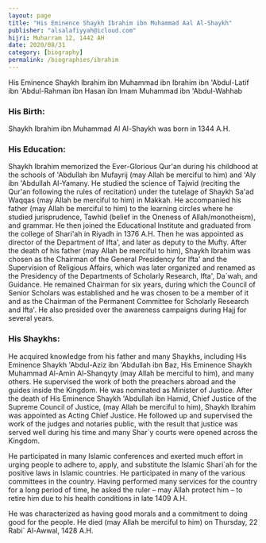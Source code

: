 ```yaml
---
layout: page
title: "His Eminence Shaykh Ibrahim ibn Muhammad Aal Al-Shaykh"
publisher: "alsalafiyyah@icloud.com"
hijri: Muharram 12, 1442 AH
date: 2020/08/31
category: [biography]
permalink: /biographies/ibrahim
---
```


His Eminence Shaykh Ibrahim ibn Muhammad ibn Ibrahim ibn 'Abdul-Latif ibn 'Abdul-Rahman ibn Hasan ibn Imam Muhammad ibn 'Abdul-Wahhab

### His Birth:

Shaykh Ibrahim ibn Muhammad Al Al-Shaykh was born in 1344 A.H.

### His Education:

Shaykh Ibrahim memorized the Ever-Glorious Qur'an during his childhood at the schools of 'Abdullah ibn Mufayrij (may Allah be merciful to him) and 'Aly ibn 'Abdullah Al-Yamany. He studied the science of Tajwid (reciting the Qur'an following the rules of recitation) under the tutelage of Shaykh Sa'ad Waqqas (may Allah be merciful to him) in Makkah. He accompanied his father (may Allah be merciful to him) to the learning circles where he studied jurisprudence, Tawhid (belief in the Oneness of Allah/monotheism), and grammar. He then joined the Educational Institute and graduated from the college of Shari'ah in Riyadh in 1376 A.H. Then he was appointed as director of the Department of Ifta', and later as deputy to the Mufty. After the death of his father (may Allah be merciful to him), Shaykh Ibrahim was chosen as the Chairman of the General Presidency for Ifta' and the Supervision of Religious Affairs, which was later organized and renamed as the Presidency of the Departments of Scholarly Research, Ifta', Da`wah, and Guidance. He remained Chairman for six years, during which the Council of Senior Scholars was established and he was chosen to be a member of it and as the Chairman of the Permanent Committee for Scholarly Research and Ifta'. He also presided over the awareness campaigns during Hajj for several years.

### His Shaykhs:

He acquired knowledge from his father and many Shaykhs, including His Eminence Shaykh 'Abdul-Aziz ibn 'Abdullah ibn Baz, His Eminence Shaykh Muhammad Al-Amin Al-Shanqyty (may Allah be merciful to him), and many others. He supervised the work of both the preachers abroad and the guides inside the Kingdom. He was nominated as Minister of Justice. After the death of His Eminence Shaykh 'Abdullah ibn Hamid, Chief Justice of the Supreme Council of Justice, (may Allah be merciful to him), Shaykh Ibrahim was appointed as Acting Chief Justice. He followed up and supervised the work of the judges and notaries public, with the result that justice was served well during his time and many Shar`y courts were opened across the Kingdom.

He participated in many Islamic conferences and exerted much effort in urging people to adhere to, apply, and substitute the Islamic Shari`ah for the positive laws in Islamic countries. He participated in many of the various committees in the country. Having performed many services for the country for a long period of time, he asked the ruler – may Allah protect him – to retire him due to his health conditions in late 1409 A.H.

He was characterized as having good morals and a commitment to doing good for the people. He died (may Allah be merciful to him) on Thursday, 22 Rabi` Al-Awwal, 1428 A.H.

